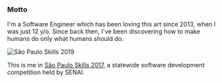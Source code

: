 ### Motto

I'm a Software Engineer which has been loving this art since 2013, when I was just 12 y/o. Since back then, I've been discovering how to make humans do only what humans should do.

<div class="image big">

![São Paulo Skills 2019](/assets/jpeg/spskills-2019-1.jpeg "Lucas Viana competing in São Paulo Skills 2019")

This is me in [São Paulo Skills 2017](www.google.com), a statewide software development competition held by SENAI.
</div>